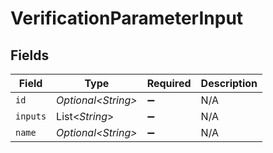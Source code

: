 # VerificationParameterInput


## Fields

| Field               | Type                | Required            | Description         |
| ------------------- | ------------------- | ------------------- | ------------------- |
| `id`                | *Optional\<String>* | :heavy_minus_sign:  | N/A                 |
| `inputs`            | List\<*String*>     | :heavy_minus_sign:  | N/A                 |
| `name`              | *Optional\<String>* | :heavy_minus_sign:  | N/A                 |